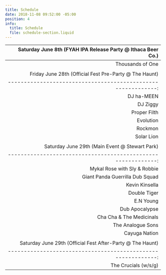 ```yaml
---
title: Schedule
date: 2018-11-08 09:52:00 -05:00
position: 4
info:
  title: Schedule
  file: schedule-section.liquid
---
```


| Saturday June 8th (FYAH IPA Release Party @ Ithaca Beer Co.)  |
|------------------------------------------------------------: |
|                       Thousands of One                        |
|                                                               |
|    Friday June 28th (Official Fest Pre-Party @ The Haunt)     |
|------------------------------------------------------------: |
|                          DJ ha-MEEN                           |
|                           DJ Ziggy                            |
|                         Proper Filth                          |
|                           Evolution                           |
|                            Rockmon                            |
|                          Solar Lion                           |
|                                                               |
|        Saturday June 29th (Main Event @ Stewart Park)         |
|------------------------------------------------------------: |
|                 Mykal Rose with Sly & Robbie                  |
|                Giant Panda Guerrilla Dub Squad                |
|                        Kevin Kinsella                         |
|                         Double Tiger                          |
|                           E.N Young                           |
|                        Dub Apocalypse                         |
|                   Cha Cha & The Medicinals                    |
|                       The Analogue Sons                       |
|                         Cayuga Nation                         |
|                                                               |
|  Saturday June 29th (Official Fest After-Party @ The Haunt)   |
|------------------------------------------------------------: |
|                     The Crucials (w/s/g)                      |